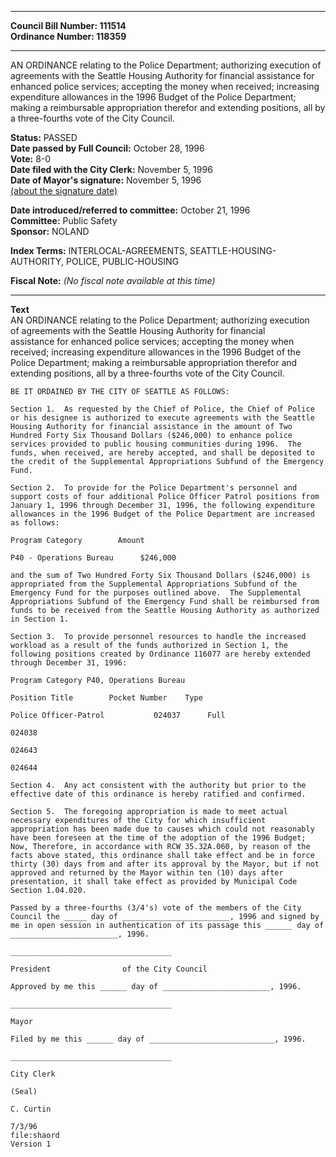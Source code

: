 * * * * *  
  
**Council Bill Number: [](#h0)[](#h2)111514**   
**Ordinance Number: 118359**  
  
* * * * *  
  
AN ORDINANCE relating to the Police Department; authorizing execution of agreements with the Seattle Housing Authority for financial assistance for enhanced police services; accepting the money when received; increasing expenditure allowances in the 1996 Budget of the Police Department; making a reimbursable appropriation therefor and extending positions, all by a three-fourths vote of the City Council.  
  
**Status:** PASSED   
**Date passed by Full Council:** October 28, 1996   
**Vote:** 8-0   
**Date filed with the City Clerk:** November 5, 1996   
**Date of Mayor's signature:** November 5, 1996   
[(about the signature date)](/~public/approvaldate.htm)   
  
  
**Date introduced/referred to committee:** October 21, 1996   
**Committee:** Public Safety   
**Sponsor:** NOLAND   
  
**Index Terms:** INTERLOCAL-AGREEMENTS, SEATTLE-HOUSING-AUTHORITY, POLICE, PUBLIC-HOUSING  
  
**Fiscal Note:** *(No fiscal note available at this time)*  
  
* * * * *  
  
**Text**  
    AN ORDINANCE relating to the Police Department; authorizing execution  
    of agreements with the Seattle Housing Authority for financial  
    assistance for enhanced police services; accepting the money when  
    received; increasing expenditure allowances in the 1996 Budget of the  
    Police Department; making a reimbursable appropriation therefor and  
    extending positions, all by a three-fourths vote of the City Council.  
  
    BE IT ORDAINED BY THE CITY OF SEATTLE AS FOLLOWS:  
  
    Section 1.  As requested by the Chief of Police, the Chief of Police  
    or his designee is authorized to execute agreements with the Seattle  
    Housing Authority for financial assistance in the amount of Two  
    Hundred Forty Six Thousand Dollars ($246,000) to enhance police  
    services provided to public housing communities during 1996.  The  
    funds, when received, are hereby accepted, and shall be deposited to  
    the credit of the Supplemental Appropriations Subfund of the Emergency  
    Fund.  
  
    Section 2.  To provide for the Police Department's personnel and  
    support costs of four additional Police Officer Patrol positions from  
    January 1, 1996 through December 31, 1996, the following expenditure  
    allowances in the 1996 Budget of the Police Department are increased  
    as follows:  
  
    Program Category        Amount  
  
    P40 - Operations Bureau      $246,000  
  
    and the sum of Two Hundred Forty Six Thousand Dollars ($246,000) is  
    appropriated from the Supplemental Appropriations Subfund of the  
    Emergency Fund for the purposes outlined above.  The Supplemental  
    Appropriations Subfund of the Emergency Fund shall be reimbursed from  
    funds to be received from the Seattle Housing Authority as authorized  
    in Section 1.  
  
    Section 3.  To provide personnel resources to handle the increased  
    workload as a result of the funds authorized in Section 1, the  
    following positions created by Ordinance 116077 are hereby extended  
    through December 31, 1996:  
  
    Program Category P40, Operations Bureau  
  
    Position Title        Pocket Number    Type  
  
    Police Officer-Patrol           024037      Full  
  
    024038  
  
    024643  
  
    024644  
  
    Section 4.  Any act consistent with the authority but prior to the  
    effective date of this ordinance is hereby ratified and confirmed.  
  
    Section 5.  The foregoing appropriation is made to meet actual  
    necessary expenditures of the City for which insufficient  
    appropriation has been made due to causes which could not reasonably  
    have been foreseen at the time of the adoption of the 1996 Budget;  
    Now, Therefore, in accordance with RCW 35.32A.060, by reason of the  
    facts above stated, this ordinance shall take effect and be in force  
    thirty (30) days from and after its approval by the Mayor, but if not  
    approved and returned by the Mayor within ten (10) days after  
    presentation, it shall take effect as provided by Municipal Code  
    Section 1.04.020.  
  
    Passed by a three-fourths (3/4's) vote of the members of the City  
    Council the _____ day of ________________________, 1996 and signed by  
    me in open session in authentication of its passage this ______ day of  
    ________________________, 1996.  
  
    ____________________________________  
  
    President                of the City Council  
  
    Approved by me this ______ day of ________________________, 1996.  
  
    ____________________________________  
  
    Mayor  
  
    Filed by me this ______ day of ____________________________, 1996.  
  
    ____________________________________  
  
    City Clerk  
  
    (Seal)  
  
    C. Curtin  
  
    7/3/96  
    file:shaord  
    Version 1  
